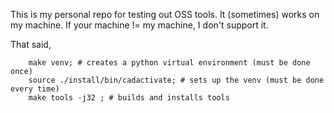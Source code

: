 This is my personal repo for testing out OSS tools. It (sometimes) works on my machine. If your machine != my machine, I don't support it.

That said,


        make venv; # creates a python virtual environment (must be done once)
        source ./install/bin/cadactivate; # sets up the venv (must be done every time)
        make tools -j32 ; # builds and installs tools


